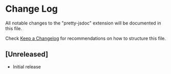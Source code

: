 # Change Log

All notable changes to the "pretty-jsdoc" extension will be documented in this file.

Check [Keep a Changelog](http://keepachangelog.com/) for recommendations on how to structure this file.

## [Unreleased]

- Initial release